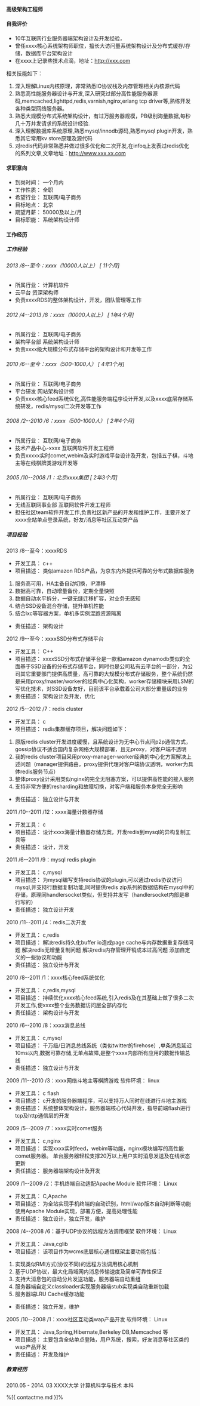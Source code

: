 #### 高级架构工程师

#### 自我评价
- 10年互联网行业服务器端架构设计及开发经验，
- 曾任xxxx核心系统架构师职位，擅长大访问量系统架构设计及分布式缓存/存储，数据库平台架构设计 
- 在xxxx上记录些技术点滴，地址：http://xxx.com

相关技能如下： 
1.  深入理解Linux内核原理，非常熟悉IO协议栈及内存管理相关内核源代码 
2.  熟悉高性能服务器设计与开发,深入研究过部分高性能服务器源码,memcached,lighttpd,redis,varnish,nginx,erlang tcp driver等,熟练开发各种类型网络服务器。 
3.  熟悉大规模分布式系统架构设计，有过万服务器规模，PB级别海量数据,每秒几十万并发请求的系统设计经验. 
4.  深入理解数据库系统原理,熟悉mysql/innodb源码,熟悉mysql plugin开发，熟悉其它常用kv store原理及源代码 
5.  对redis代码非常熟悉并做过很多优化和二次开发,在infoq上发表过redis优化的系列文章,文章地址：http://www.xxx.xx.com

#### 求职意向
- 到岗时间： 一个月内
- 工作性质： 全职
- 希望行业： 互联网/电子商务
- 目标地点： 北京
- 期望月薪： 50000及以上/月
- 目标职能： 系统架构设计师

#### 工作经历

##### 工作经验

###### 2013 /8--至今：xxxx（10000人以上） [ 11个月]
- 所属行业：	计算机软件
- 云平台	资深架构师
- 负责xxxxRDS的整体架构设计，开发，团队管理等工作

###### 2012 /4--2013 /8：xxxx（10000人以上） [ 1年4个月]
- 所属行业：	互联网/电子商务
- 架构平台部	系统架构设计师
- 负责xxxx级大规模分布式存储平台的架构设计和开发等工作

###### 2010 /6--至今：xxxx（500-1000人） [ 4年1个月]
- 所属行业：	互联网/电子商务
- 平台研发	网站架构设计师
- 负责xxxx核心feed系统优化,高性能服务端程序设计开发,以及xxxx底层存储系统研发，redis/mysql二次开发等工作

###### 2008 /2--2010 /6：xxxx（500-1000人） [ 2年4个月]
- 所属行业：	互联网/电子商务
- 技术产品中心-xxxx	互联网软件开发工程师
- 负责xxxxx实时comet,webim及实时游戏平台设计及开发，包括五子棋，斗地主等在线棋牌类游戏开发等

###### 2005 /10--2008 /1：北京xxxx集团 [ 2年3个月]
- 所属行业：	互联网/电子商务
- 无线互联网事业部	互联网软件开发工程师
- 担任社区team软件开发工作,负责社区新产品的开发和维护工作，主要开发了xxxx全站单点登录系统，好友/消息等社区互动类产品

##### 项目经验

2013 /8--至今：xxxxRDS
- 开发工具：	c++
- 项目描述：	类似amazon RDS产品，为京东内外提供可靠的分布式数据库服务 
1.  服务高可用，HA主备自动切换，IP漂移 
2.  数据高可靠，自动增量备份，定期全量快照 
3.  数据自动水平拆分，一键无缝迁移扩容，对业务无感知 
5.  结合SSD设备混合存储，提升单机性能 
6. 结合lxc等容器方案，单机多实例混跑资源隔离

- 责任描述：	架构设计

2012 /9--至今：xxxxSSD分布式存储平台
- 开发工具：	C++
- 项目描述：	xxxxSSD分布式存储平台是一款和amazon dynamodb类似的全面基于SSD设备的分布式存储平台，同时也是公司私有云平台的一部分，为公司其它重要部门提供高质量，高可靠的大规模分布式存储服务，整个系统仍然是采用proxy/master/worker的经典中心化架构，worker存储模块采用LSM的写优化技术，对SSD设备友好，目前该平台承载着公司大部分重量级的业务
- 责任描述：	架构设计及开发，优化

2012 /5--2012 /7：redis cluster
- 开发工具：	c
- 项目描述：	redis集群缓存项目，解决问题如下： 
1. 原版redis cluster开发进度缓慢，且系统设计为无中心节点间p2p通信方式，gossip协议不适合国内复杂网络大规模部署，且无proxy，对客户端不透明 
2. 我的redis cluster项目采用proxy-manager-worker经典的中心化方案解决上述问题（manager提供路由，proxy提供代理对客户端协议透明，worker为具体redis服务节点） 
3. 整体proxy设计采用类似nginx的完全无阻塞方案，可以提供高性能的接入服务 
4. 支持非常方便的resharding和故障切换，对客户端和服务本身完全无影响
- 责任描述：	独立设计与开发

2011 /10--2011 /12：xxxx海量计数器存储
- 开发工具：	c
- 项目描述：	设计xxxx海量计数器存储方案，开发redis到mysql的异构复制工具等
- 责任描述：	设计，开发

2011 /6--2011 /9：mysql redis plugin
- 开发工具：	c,mysql
- 项目描述：	为mysql编写支持redis协议的plugin,可以通过redis协议访问mysql,并支持行数据复制功能,同时提供redis zip系列的数据结构在mysql中的存储，原理同handlersocket类似，但支持并发写（handlersocket内部是串行写的）
- 责任描述：	独立设计开发

2010 /11--2011 /4：redis二次开发
- 开发工具：	c,redis
- 项目描述：	解决redis持久化buffer io造成page cache与内存数据重复存储问题 
解决redis无增量复制问题 
解决redis内存管理开销成本过高问题 
添加自定义的一些协议和功能
- 责任描述：	独立设计与开发

2010 /8--2011 /1：xxxx核心feed系统优化
- 开发工具：	c,redis,mysql
- 项目描述：	持续优化xxxx核心feed系统,引入redis及在其基础上做了很多二次开发工作,使xxxx整个业务数据访问层全部内存化
- 责任描述：	架构设计与开发


2010 /6--2010 /8：xxxx消息总线
- 开发工具：	c,mysql
- 项目描述：	千万级/日消息总线系统（类似twitter的firehose）,单条消息延迟10ms以内,数据可靠存储,无单点故障,是整个xxxx内部所有应用的数据传输总线
- 责任描述：	独立设计与开发


2009 /11--2010 /3：xxxx网络斗地主等棋牌游戏
软件环境：	linux
- 开发工具：	c flash
- 项目描述：	c开发的服务器端程序，可以支持万人同时在线进行斗地主游戏
- 责任描述：	系统整体架构设计，服务器端核心代码开发，指导前端flash进行tcp及http通信层的开发


2009 /5--2009 /7：xxxx实时comet服务
- 开发工具：	c,nginx
- 项目描述：	实现xxxx实时feed，webim等功能，nginx模块编写的高性能comet服务器。 
单台服务器轻松支撑20万以上用户实时消息发送及在线状态更新
- 责任描述：	服务器端架构设计及开发


2009 /1--2009 /2：手机终端自动适配Apache Module
软件环境：	Linux
- 开发工具：	C,Apache
- 项目描述：	为全站实现手机终端的自动识别，html/wap版本自动判断等功能 
使用Apache Module实现，部署方便，提高处理性能
- 责任描述：	独立设计，独立开发，维护


2008 /4--2008 /6：基于UDP协议的远程方法调用框架
软件环境：	Linux
- 开发工具：	Java,cglib
- 项目描述：	该项目作为wcms底层核心通信框架主要功能包括： 
1. 实现类似RMI方式(协议不同)的远程方法调用核心机制 
2. 基于UDP协议，最大化局域网内消息传输速度及简单可靠性保证 
3. 支持大消息包的自动分片发送功能，服务器端自动重组 
4. 服务器端自定义classloader实现服务器端stub实现类自动重新加载 
5. 服务器端LRU Cache缓存功能
- 责任描述：	独立开发，维护

2005 /10--2008 /1：xxxx社区互动类wap产品开发
软件环境：	Linux
- 开发工具：	Java,Spring,Hibernate,Berkeley DB,Memcached 等
- 项目描述：	主要包含全站单点登陆，用户系统，搜索，好友消息等社区类的wap产品开发
- 责任描述：	开发及维护

##### 教育经历
2010.05 - 2014. 03 XXXX大学  计算机科学与技术   本科


%[{ contactme.md }]%